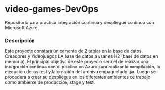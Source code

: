 # video-games-DevOps
Repositorio para practica integración continua y despliegue continuo con Microsoft Azure.

### Descripción
Este proyecto constará únicamente de 2 tablas en la base de datos. Creadores y Videojuegos
LA base de datos a usar es H2 (base de datos en memoria).
El principal objetivo de este proyecto será el de realizar una integración continua con el pipeline en Azure
para realizar la compilación, la ejecucion de los test y la creación del archivo empaquetado .jar.
Luego se procedera a crear su despliegue en los diferentes ambientes de trabajo como ambiente de producción, stage y test.
